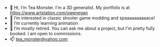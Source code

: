 - 👋 Hi, I’m Tea Monster. I'm a 3D generalist. My portfolio is at https://www.artstation.com/owenegan
- 👀 I’m interested in classic shooter game modding and spaaaaaaaaaace!
- 🌱 I’m currently learning animation
- 💞️ I’m mostly retired. You can ask me about a project, but I'm pretty fully booked. I am open to commissions. 
- 📫 tea_monster@yahoo.com

<!---
te4monster/te4monster is a ✨ special ✨ repository because its `README.md` (this file) appears on your GitHub profile.
You can click the Preview link to take a look at your changes.
--->
